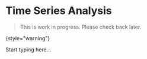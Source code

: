 # Time Series Analysis

> This is work in progress. Please check back later.
> 
{style="warning"}

Start typing here...